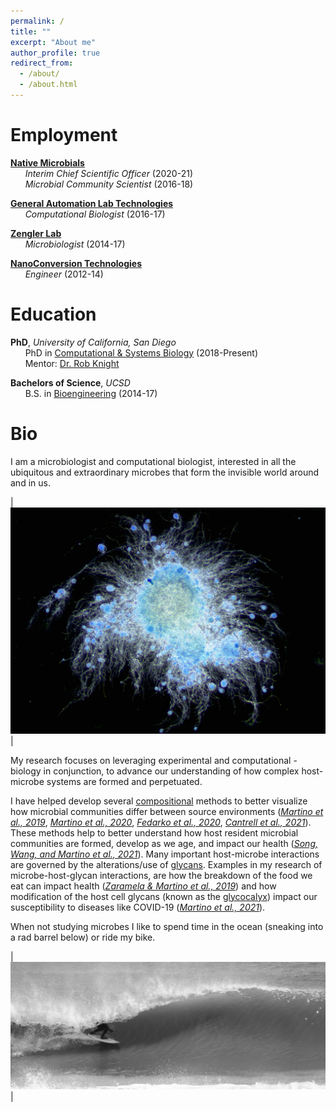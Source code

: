 ```yaml
---
permalink: /
title: ""
excerpt: "About me"
author_profile: true
redirect_from: 
  - /about/
  - /about.html
---
```


Employment
======

**[Native Microbials](https://www.nativemicrobials.com/)** <br/>
&nbsp;&nbsp;&nbsp;&nbsp;&nbsp;&nbsp;*Interim Chief Scientific Officer* (2020-21) <br/>
&nbsp;&nbsp;&nbsp;&nbsp;&nbsp;&nbsp;*Microbial Community Scientist* (2016-18) <br/>

**[General Automation Lab Technologies](https://www.galt-inc.com/)** <br/>
&nbsp;&nbsp;&nbsp;&nbsp;&nbsp;&nbsp;*Computational Biologist* (2016-17) <br/>

**[Zengler Lab](https://www.zenglerlab.com/)** <br/>
&nbsp;&nbsp;&nbsp;&nbsp;&nbsp;&nbsp;*Microbiologist* (2014-17) <br/>

**[NanoConversion Technologies](https://www.crunchbase.com/organization/nanoconversion-technologies#section-overview)** <br/>
&nbsp;&nbsp;&nbsp;&nbsp;&nbsp;&nbsp;*Engineer* (2012-14) <br/>

Education
======

**PhD**, *University of California, San Diego* <br/>
&nbsp;&nbsp;&nbsp;&nbsp;&nbsp;&nbsp;PhD in [Computational & Systems Biology](https://bioinformatics.ucsd.edu/) (2018-Present) <br/>
&nbsp;&nbsp;&nbsp;&nbsp;&nbsp;&nbsp;Mentor: [Dr. Rob Knight](https://www.nature.com/articles/487156a)

**Bachelors of Science**, *UCSD* <br/>
&nbsp;&nbsp;&nbsp;&nbsp;&nbsp;&nbsp;B.S. in [Bioengineering](https://be.ucsd.edu/) (2014-17)

Bio
======

I am a microbiologist and computational biologist, interested in all the ubiquitous and extraordinary microbes that form the invisible world around and in us. 

| ![fungi](/images/fungi2.jpg) | <br/>

My research focuses on leveraging experimental and computational -biology in conjunction, to advance our understanding of how complex host-microbe systems are formed and perpetuated.

I have helped develop several [compositional](https://en.wikipedia.org/wiki/Compositional_data) methods to better visualize how microbial communities differ between source environments (*[Martino et al., 2019](https://journals.asm.org/doi/full/10.1128/mSystems.00016-19)*, *[Martino et al., 2020](https://www.nature.com/articles/s41587-020-0660-7)*, *[Fedarko et al., 2020](https://doi.org/10.1093/nargab/lqaa023)*, *[Cantrell et al., 2021](https://journals.asm.org/doi/full/10.1128/mSystems.01216-20)*). These methods help to better understand how host resident microbial communities are formed, develop as we age, and impact our health (*[Song, Wang, and Martino et al., 2021](https://www.cell.com/med/fulltext/S2666-6340(21)00203-8)*). Many important host-microbe interactions are governed by the alterations/use of [glycans](https://en.wikipedia.org/wiki/Glycan]). Examples in my research of microbe-host-glycan interactions, are how the breakdown of the food we eat can impact health (*[Zaramela & Martino et al., 2019](https://www.nature.com/articles/s41564-019-0564-9)*) and how modification of the host cell glycans (known as the [glycocalyx](https://en.wikipedia.org/wiki/Glycocalyx)) impact our susceptibility to diseases like COVID-19 (*[Martino et al., 2021](https://www.biorxiv.org/content/10.1101/2020.08.17.238444v1.full)*). 

When not studying microbes I like to spend time in the ocean (sneaking into a rad barrel below) or ride my bike.

| ![surfing](/images/surfing_crop_more.png) | 
